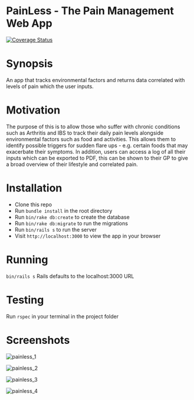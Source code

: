 # PainLess - The Pain Management Web App

[![Coverage Status](https://coveralls.io/repos/github/shezdev/final_project/badge.svg?branch=master)](https://coveralls.io/github/shezdev/final_project?branch=master)

# Synopsis

An app that tracks environmental factors and returns data correlated with levels of pain which the user inputs.

# Motivation

The purpose of this is to allow those who suffer with chronic conditions such as Arthritis and IBS to track their daily pain levels alongside environmental factors such as food and activities. This allows them to identify possible triggers for sudden flare ups - e.g. certain foods that may exacerbate their symptoms. In addition, users can access a log of all their inputs which can be exported to PDF, this can be shown to their GP to give a broad overview of their lifestyle and correlated pain.

# Installation

- Clone this repo
- Run `bundle install` in the root directory
- Run `bin/rake db:create` to create the database
- Run `bin/rake db:migrate` to run the migrations
- Run `bin/rails s` to run the server
- Visit `http://localhost:3000` to view the app in your browser

# Running
`bin/rails s`
Rails defaults to the localhost:3000 URL

# Testing

Run `rspec` in your terminal in the project folder

# Screenshots

![painless_1](http://i.imgur.com/ly9nn8s.png)

![painless_2](http://i.imgur.com/iI8sXCp.png)

![painless_3](http://i.imgur.com/Yg476GJ.png)

![painless_4](http://i.imgur.com/Asms1V0.png)
